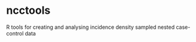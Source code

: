 ncctools
========
R tools for creating and analysing incidence density sampled nested case-control data
